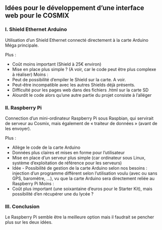 ## **Idées pour le développement d’une interface web pour le COSMIX**

###   I.	Shield Ethernet Arduino  

Utilisation d’un Shield Ethernet connecté directement à la carte Arduino Méga principale.  

Plus :
-	Coût moins important (Shield à 25€ environ)
-	Mise en place plus simple ? (A voir, car le code peut être plus complexe à réaliser)
Moins : 
-	Peut de possibilité d’empiler le Shield sur la carte. A voir.
-	Peut-être incompatible avec les autres Shields déjà présents.
-	Difficulté pour les pages web dans des fichiers .html sur la carte SD
-	Alourdit le code alors qu’une autre partie du projet consiste à l’alléger

###   II.	Raspberry Pi  

Connection d’un mini-ordinateur Raspberry Pi sous Raspbian, qui servirait de serveur au Cosmix, mais également de « traiteur de données » (avant de les envoyer).
  
Plus :
-	Allège le code de la carte Arduino
-	Données plus claires et mises en forme pour l’utilisateur
-	Mise en place d’un serveur plus simple (car ordinateur sous Linux, système d’exploitation de référence pour les serveurs)
-	Idée - Possibilité de gestion de la carte Arduino selon nos besoins : injection d’un programme différent selon l’utilisation voulu (avec ou sans GPS, baromètre, …), vu que la carte Arduino sera directement reliée au Raspberry Pi
Moins :
-	Coût plus important (une soixantaine d’euros pour le Starter Kit), mais possibilité d’en récupérer une du lycée ? 

###   III.	Conclusion  

Le Raspberry Pi semble être la meilleure option mais il faudrait se pencher plus sur les deux idées.

